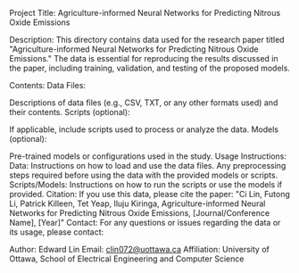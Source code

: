Project Title:
Agriculture-informed Neural Networks for Predicting Nitrous Oxide Emissions

Description:
This directory contains data used for the research paper titled "Agriculture-informed Neural Networks for Predicting Nitrous Oxide Emissions." The data is essential for reproducing the results discussed in the paper, including training, validation, and testing of the proposed models.

Contents:
Data Files:

Descriptions of data files (e.g., CSV, TXT, or any other formats used) and their contents.
Scripts (optional):

If applicable, include scripts used to process or analyze the data.
Models (optional):

Pre-trained models or configurations used in the study.
Usage Instructions:
Data:
Instructions on how to load and use the data files.
Any preprocessing steps required before using the data with the provided models or scripts.
Scripts/Models:
Instructions on how to run the scripts or use the models if provided.
Citation:
If you use this data, please cite the paper:
"Ci Lin, Futong Li, Patrick Killeen, Tet Yeap, Iluju Kiringa, Agriculture-informed Neural Networks for Predicting Nitrous Oxide Emissions, [Journal/Conference Name], [Year]"
Contact:
For any questions or issues regarding the data or its usage, please contact:

Author: Edward Lin
Email: clin072@uottawa.ca
Affiliation: University of Ottawa, School of Electrical Engineering and Computer Science
